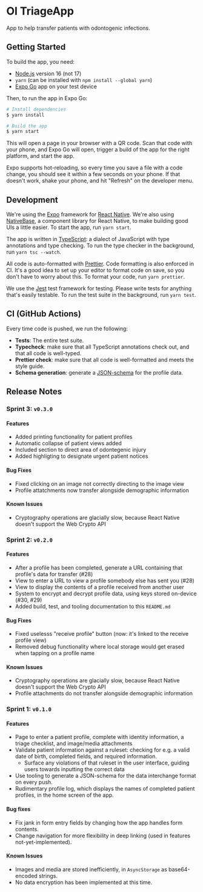 # OI TriageApp

App to help transfer patients with odontogenic infections.

## Getting Started

To build the app, you need:

- [Node.js](https://nodejs.org/en/download/) version 16 (not 17)
- `yarn` (can be installed with `npm install --global yarn`)
- [Expo Go](https://expo.dev/client) app on your test device

Then, to run the app in Expo Go:

```sh
# Install dependencies
$ yarn install

# Build the app
$ yarn start
```

This will open a page in your browser with a QR code. Scan that code with your phone, and Expo Go will open, trigger a build of the app for the right platform, and start the app.

Expo supports hot-reloading, so every time you save a file with a code change, you should see it within a few seconds on your phone. If that doesn't work, shake your phone, and hit "Refresh" on the developer menu.

## Development

We're using the [Expo](https://docs.expo.dev) framework for [React Native](https://reactnative.dev). We're also using [NativeBase](https://nativebase.io), a component library for React Native, to make building good UIs a little easier. To start the app, run `yarn start`.

The app is written in [TypeScript](https://expo.dev/client): a dialect of JavaScript with type annotations and type checking. To run the type checker in the background, run `yarn tsc --watch`.

All code is auto-formatted with [Prettier](https://prettier.io). Code formatting is also enforced in CI. It's a good idea to set up your editor to format code on save, so you don't have to worry about this. To format your code, run `yarn prettier`.

We use the [Jest](https://jestjs.io) test framework for testing. Please write tests for anything that's easily testable. To run the test suite in the background, run `yarn test`.

## CI (GitHub Actions)

Every time code is pushed, we run the following:

- **Tests**: The entire test suite.
- **Typecheck**: make sure that all TypeScript annotations check out, and that all code is well-typed.
- **Prettier check**: make sure that all code is well-formatted and meets the style guide.
- **Schema generation**: generate a [JSON-schema](https://json-schema.org) for the profile data.

## Release Notes

### Sprint 3: `v0.3.0`

#### Features

- Added printing functionality for patient profiles
- Automatic collapse of patient views added
- Included section to direct area of odontegenic injury
- Added highligting to designate urgent patient notices

#### Bug Fixes

- Fixed clicking on an image not correctly directing to the image view 
- Profile attatchments now transfer alongside demographic information

#### Known Issues

- Cryptography operations are glacially slow, because React Native doesn't support the Web Crypto API

### Sprint 2: `v0.2.0`

#### Features

- After a profile has been completed, generate a URL containing that profile's data for transfer (#28)
- View to enter a URL to view a profile somebody else has sent you (#28)
- View to display the contents of a profile received from another user
- System to encrypt and decrypt profile data, using keys stored on-device (#30, #29)
- Added build, test, and tooling documentation to this `README.md`

#### Bug Fixes

- Fixed uselesss "receive profile" button (now: it's linked to the receive profile view)
- Removed debug functionality where local storage would get erased when tapping on a profile name

#### Known Issues

- Cryptography operations are glacially slow, because React Native doesn't support the Web Crypto API
- Profile attachments do not transfer alongside demographic information

### Sprint 1: `v0.1.0`

#### Features

- Page to enter a patient profile, complete with identity information, a triage checklist, and image/media attachments
- Validate patient information against a ruleset: checking for e.g. a valid date of birth, completed fields, and required information.
  - Surface any violations of that ruleset in the user interface, guiding users towards inputting the correct data
- Use tooling to generate a JSON-schema for the data interchange format on every push.
- Rudimentary profile log, which displays the names of completed patient profiles, in the home screen of the app.

#### Bug fixes

- Fix jank in form entry fields by changing how the app handles form contents.
- Change navigation for more flexibility in deep linking (used in features not-yet-implemented).

#### Known Issues

- Images and media are stored inefficiently, in `AsyncStorage` as base64-encoded strings.
- No data encryption has been implemented at this time.
